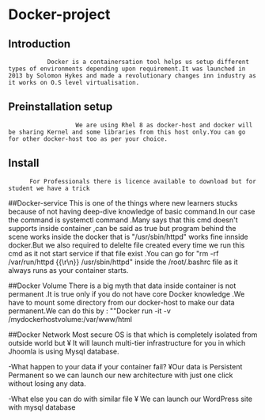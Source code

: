 # Docker-project

## Introduction
               Docker is a containersation tool helps us setup different types of environments depending upon requirement.It was launched in 2013 by Solomon Hykes and made a revolutionary changes inn industry as it works on O.S level virtualisation.
                
## Preinstallation setup
                       We are using Rhel 8 as docker-host and docker will be sharing Kernel and some libraries from this host only.You can go for other docker-host too as per your choice.
                  
 ## Install
          For Professionals there is licence available to download but for student we have a trick

##Docker-service
               This is one of the things where new learners stucks because of not having deep-dive knowledge of basic command.In our case the command is systemctl command .Many says that this cmd doesn't supports inside container ,can be said as true but program behind the scene works inside the docker that is "/usr/sbin/httpd" works fine  innside docker.But we also required to delelte file created every time we run this cmd as it not start service if that file exist .You can go for "rm -rf /var/run/httpd  {{\r\n}} /usr/sbin/httpd" inside the /root/.bashrc file as it always runs as your container starts.
                  
##Docker Volume
               There is  a big myth that data inside container is not permanent .It is true only if you do not have core Docker knowledge .We have to mount some directory from our docker-host to make our data permanent.We can do this by :
                 ""Docker run -it -v /mydockerhostvolume:/var/www/html
                 
 ##Docker Network
                   Most secure  OS is that which is completely isolated  from outside world but 
¥ It will launch multi-tier infrastructure for you in which Jhoomla is using Mysql database.

-What happen to your data if your container fail? 
¥Our data is Persistent Permanent so we can launch our new architecture with just one click without losing any data. 


-What else you can do with similar file
¥ We can launch our WordPress site with mysql database

